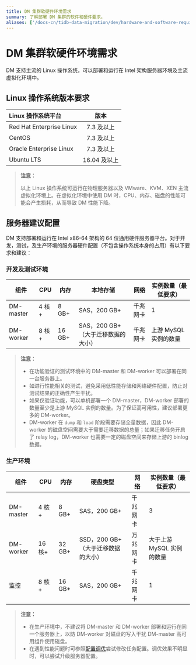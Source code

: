 ```yaml
---
title: DM 集群软硬件环境需求
summary: 了解部署 DM 集群的软件和硬件要求。
aliases: ['/docs-cn/tidb-data-migration/dev/hardware-and-software-requirements/']
---
```


# DM 集群软硬件环境需求

DM 支持主流的 Linux 操作系统，可以部署和运行在 Intel 架构服务器环境及主流虚拟化环境中。

## Linux 操作系统版本要求

| Linux 操作系统平台       | 版本         |
| :----------------------- | :----------: |
| Red Hat Enterprise Linux | 7.3 及以上   |
| CentOS                   | 7.3 及以上   |
| Oracle Enterprise Linux  | 7.3 及以上   |
| Ubuntu LTS               | 16.04 及以上 |

> **注意：**
>
> 以上 Linux 操作系统可运行在物理服务器以及 VMware、KVM、XEN 主流虚拟化环境上。在虚拟化环境中使用 DM 时，CPU、内存、磁盘的性能可能会产生损耗，从而导致 DM 性能下降。

## 服务器建议配置

DM 支持部署和运行在 Intel x86-64 架构的 64 位通用硬件服务器平台。对于开发，测试，及生产环境的服务器硬件配置（不包含操作系统本身的占用）有以下要求和建议：

### 开发及测试环境

| 组件 | CPU | 内存 | 本地存储 | 网络 | 实例数量（最低要求） |
| --- | --- | --- | --- | --- | --- |
| DM-master | 4 核+ | 8 GB+ | SAS，200 GB+ | 千兆网卡 | 1 |
| DM-worker | 8 核+ | 16 GB+ | SAS，200 GB+（大于迁移数据的大小） | 千兆网卡 | 上游 MySQL 实例的数量 |

> **注意：**
>
> - 在功能验证的测试环境中的 DM-master 和 DM-worker 可以部署在同一台服务器上。
> - 如进行性能相关的测试，避免采用低性能存储和网络硬件配置，防止对测试结果的正确性产生干扰。
> - 如果仅验证功能，可以单机部署一个 DM-master，DM-worker 部署的数量至少是上游 MySQL 实例的数量。为了保证高可用性，建议部署更多的 DM-worker。
> - DM-worker 在 `dump` 和 `load` 阶段需要存储全量数据，因此 DM-worker 的磁盘空间需要大于需要迁移数据的总量；如果迁移任务开启了 relay log，DM-worker 也需要一定的磁盘空间来存储上游的 binlog 数据。

### 生产环境

| 组件 | CPU | 内存 | 硬盘类型 | 网络 | 实例数量（最低要求） |
| --- | --- | --- | --- | --- | --- |
| DM-master | 4 核+ | 8 GB+ | SAS，200 GB+ | 千兆网卡 | 3 |
| DM-worker | 16 核+ | 32 GB+ | SSD，200 GB+（大于迁移数据的大小） | 万兆网卡 | 大于上游 MySQL 实例的数量 |
| 监控 | 8 核+ | 16 GB+ | SAS，200 GB+ | 千兆网卡 | 1 |

> **注意：**
>
> - 在生产环境中，不建议将 DM-master 和 DM-worker 部署和运行在同一个服务器上，以防 DM-worker 对磁盘的写入干扰 DM-master 高可用组件使用磁盘。
> - 在遇到性能问题时可参照[配置调优](tune-configuration.md)尝试修改任务配置。调优效果不明显时，可以尝试升级服务器配置。
